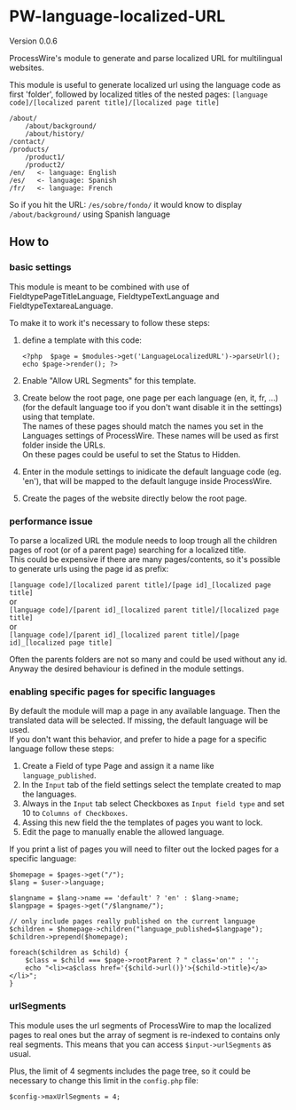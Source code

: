 PW-language-localized-URL
=========================

Version 0.0.6

ProcessWire's module to generate and parse localized URL for multilingual websites.

This module is useful to generate localized url using the language code as first 'folder', followed by localized titles of the nested pages:
`[language code]/[localized parent title]/[localized page title]`

	/about/  
	    /about/background/  
	    /about/history/  
	/contact/  
	/products/  
	    /product1/  
	    /product2/  
	/en/   <- language: English  
	/es/   <- language: Spanish  
	/fr/   <- language: French  

So if you hit the URL: `/es/sobre/fondo/` it would know to display `/about/background/` using Spanish language

## How to  

### basic settings

This module is meant to be combined with use of FieldtypePageTitleLanguage, FieldtypeTextLanguage and FieldtypeTextareaLanguage.

To make it to work it's necessary to follow these steps:

1. define a template with this code:

	`<?php 
		$page = $modules->get('LanguageLocalizedURL')->parseUrl();
		echo $page->render();
	?>`

1. Enable "Allow URL Segments" for this template.
1. Create below the root page, one page per each language (en, it, fr, ...) (for the default language too if you don't want disable it in the settings) using that template.  
The names of these pages should match the names you set in the Languages settings of ProcessWire. These names will be used as first folder inside the URLs.  
On these pages could be useful to set the Status to Hidden.  
1. Enter in the module settings to inidicate the default language code (eg. 'en'), that will be mapped to the default languge inside ProcessWire.  
1. Create the pages of the website directly below the root page.  

### performance issue

To parse a localized URL the module needs to loop trough all the children pages of root (or of a parent page) searching for a localized title.  
This could be expensive if there are many pages/contents, so it's possible to generate urls using the page id as prefix:  

`[language code]/[localized parent title]/[page id]_[localized page title]`  
or  
`[language code]/[parent id]_[localized parent title]/[localized page title]`  
or  
`[language code]/[parent id]_[localized parent title]/[page id]_[localized page title]`  

Often the parents folders are not so many and could be used without any id.  
Anyway the desired behaviour is defined in the module settings.  

### enabling specific pages for specific languages

By default the module will map a page in any available language. Then the translated data will be selected. If missing, the default language will be used.  
If you don't want this behavior, and prefer to hide a page for a specific language follow these steps:

1. Create a Field of type Page and assign it a name like `language_published`.
1. In the `Input` tab of the field settings select the template created to map the languages.
1. Always in the `Input` tab select Checkboxes as `Input field type` and set 10 to `Columns of Checkboxes`.
1. Assing this new field the the templates of pages you want to lock.
1. Edit the page to manually enable the allowed language.

If you print a list of pages you will need to filter out the locked pages for a specific language:  

	$homepage = $pages->get("/"); 
	$lang = $user->language;

	$langname = $lang->name == 'default' ? 'en' : $lang->name;
	$langpage = $pages->get("/$langname/");

	// only include pages really published on the current language
	$children = $homepage->children("language_published=$langpage");
	$children->prepend($homepage); 

	foreach($children as $child) {
		$class = $child === $page->rootParent ? " class='on'" : '';
		echo "<li><a$class href='{$child->url()}'>{$child->title}</a></li>";
	}
	
### urlSegments

This module uses the url segments of ProcessWire to map the localized pages to real ones but the array of segment is re-indexed to contains only real segments.
This means that you can access `$input->urlSegments` as usual.  

Plus, the limit of 4 segments includes the page tree, so it could be necessary to change this limit in the `config.php` file:  

	$config->maxUrlSegments = 4;


